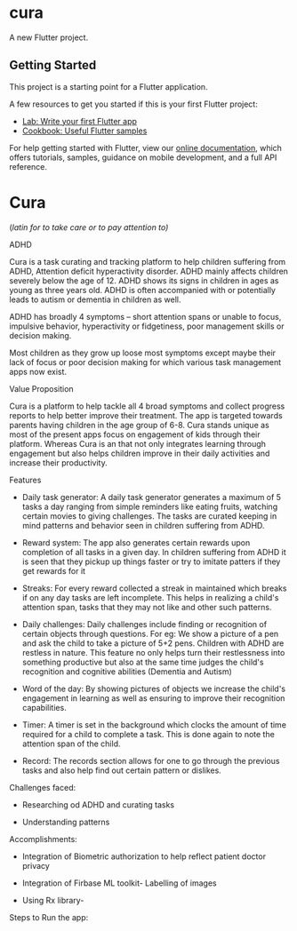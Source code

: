# cura

A new Flutter project.

## Getting Started

This project is a starting point for a Flutter application.

A few resources to get you started if this is your first Flutter project:

- [Lab: Write your first Flutter app](https://flutter.dev/docs/get-started/codelab)
- [Cookbook: Useful Flutter samples](https://flutter.dev/docs/cookbook)

For help getting started with Flutter, view our
[online documentation](https://flutter.dev/docs), which offers tutorials,
samples, guidance on mobile development, and a full API reference.

# **Cura**

(_latin for to take care or to pay attention to)_



ADHD



Cura is a task curating and tracking platform to help children suffering from ADHD, Attention deficit hyperactivity disorder. ADHD mainly affects children severely below the age of 12. ADHD shows its signs in children in ages as young as three years old. ADHD is often accompanied with or potentially leads to autism or dementia in children as well.



 ADHD has broadly 4 symptoms – short attention spans or unable to focus, impulsive behavior, hyperactivity or fidgetiness, poor management skills or decision making.



Most children as they grow up loose most symptoms except maybe their lack of focus or poor decision making for which various task management apps now exist.



Value Proposition



Cura is a platform to help tackle all 4 broad symptoms and collect progress reports to help better improve their treatment. The app is targeted towards parents having children in the age group of 6-8. Cura stands unique as most of the present apps focus on engagement of kids through their platform. Whereas Cura is an that not only integrates learning through engagement but also helps children improve in their daily activities and increase their productivity.



Features



- Daily task generator: A daily task generator generates a maximum of 5 tasks a day ranging from simple reminders like eating fruits, watching certain movies to giving challenges. The tasks are curated keeping in mind patterns and behavior seen in children suffering from ADHD.

- Reward system: The app also generates certain rewards upon completion of all tasks in a given day. In children suffering from ADHD it is seen that they pickup up things faster or try to imitate patters if they get rewards for it

- Streaks: For every reward collected a streak in maintained which breaks if on any day tasks are left incomplete. This helps in realizing a child&#39;s attention span, tasks that they may not like and other such patterns.

- Daily challenges: Daily challenges include finding or recognition of certain objects through questions. For eg: We show a picture of a pen and ask the child to take a picture of 5+2 pens. Children with ADHD are restless in nature. This feature no only helps turn their restlessness into something productive but also at the same time judges the child&#39;s recognition and cognitive abilities (Dementia and Autism)

- Word of the day: By showing pictures of objects we increase the child&#39;s engagement in learning as well as ensuring to improve their recognition capabilities.

- Timer: A timer is set in the background which clocks the amount of time required for a child to complete a task. This is done again to note the attention span of the child.

- Record: The records section allows for one to go through the previous tasks and also help find out certain pattern or dislikes.



Challenges faced:



- Researching od ADHD and curating tasks

- Understanding patterns



Accomplishments:



- Integration of Biometric authorization to help reflect patient doctor privacy

- Integration of Firbase ML toolkit- Labelling of images

- Using Rx library-



Steps to Run the app:


